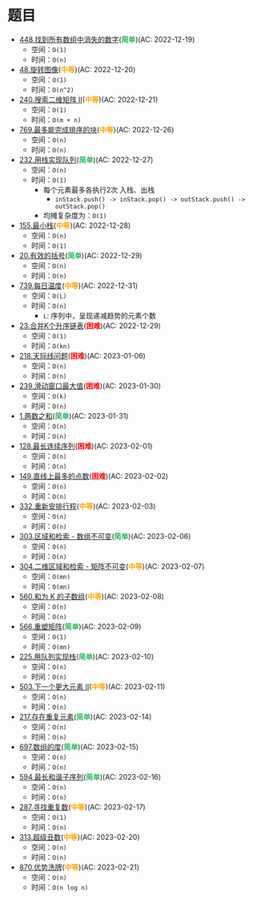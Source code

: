 # 题目

- [448.找到所有数组中消失的数字](/src/main/java/leetcode/data_structure/sub0448/README.md)(<b style="color: #2db55d">简单</b>)(AC: 2022-12-19)
  - 空间：`O(1)`
  - 时间：`O(n)`
- [48.旋转图像](/src/main/java/leetcode/data_structure/sub0048/README.md)(<b style="color: orange">中等</b>)(AC: 2022-12-20)
  - 空间：`O(1)`
  - 时间：`O(n^2)`
- [240.搜索二维矩阵 II](/src/main/java/leetcode/data_structure/sub0240/README.md)(<b style="color: orange">中等</b>)(AC: 2022-12-21)
  - 空间：`O(1)`
  - 时间：`O(m + n)`
- [769.最多能完成排序的块](/src/main/java/leetcode/data_structure/sub0769/README.md)(<b style="color: orange">中等</b>)(AC: 2022-12-26)
  - 空间：`O(n)`
  - 时间：`O(n)`
- [232.用栈实现队列](/src/main/java/leetcode/data_structure/sub0232/README.md)(<b style="color: #2db55d">简单</b>)(AC: 2022-12-27)
  - 空间：`O(n)`
  - 时间：`O(1)`
    - 每个元素最多各执行2次 入栈、出栈
      - `inStack.push() -> inStack.pop() -> outStack.push() -> outStack.pop()`
    - 均摊复杂度为：`O(1)`
- [155.最小栈](/src/main/java/leetcode/data_structure/sub0155/README.md)(<b style="color: orange">中等</b>)(AC: 2022-12-28)
  - 空间：`O(n)`
  - 时间：`O(1)`
- [20.有效的括号](/src/main/java/leetcode/data_structure/sub0020/README.md)(<b style="color: #2db55d">简单</b>)(AC: 2022-12-29)
  - 空间：`O(n)`
  - 时间：`O(n)`
- [739.每日温度](/src/main/java/leetcode/data_structure/sub0739/README.md)(<b style="color: orange">中等</b>)(AC: 2022-12-31)
  - 空间：`O(L)`
  - 时间：`O(n)`
    - `L`: 序列中，呈现递减趋势的元素个数
- [23.合并K个升序链表](/src/main/java/leetcode/data_structure/sub0023/README.md)(<b style="color: red">困难</b>)(AC: 2022-12-29)
  - 空间：`O(1)`
  - 时间：`O(kn)`
- [218.天际线问题](/src/main/java/leetcode/data_structure/sub0218/README.md)(<b style="color: red">困难</b>)(AC: 2023-01-06)
  - 空间：`O(n)`
  - 时间：`O(n)`
- [239.滑动窗口最大值](/src/main/java/leetcode/data_structure/sub0239/README.md)(<b style="color: red">困难</b>)(AC: 2023-01-30)
  - 空间：`O(k)`
  - 时间：`O(n)`
- [1.两数之和](/src/main/java/leetcode/data_structure/sub0001/README.md)(<b style="color: #2db55d">简单</b>)(AC: 2023-01-31)
  - 空间：`O(n)`
  - 时间：`O(n)`
- [128.最长连续序列](/src/main/java/leetcode/data_structure/sub0128/README.md)(<b style="color: red">困难</b>)(AC: 2023-02-01)
  - 空间：`O(n)`
  - 时间：`O(n)`
- [149.直线上最多的点数](/src/main/java/leetcode/data_structure/sub0149/README.md)(<b style="color: red">困难</b>)(AC: 2023-02-02)
  - 空间：`O(n)`
  - 时间：`O(n)`
- [332.重新安排行程](/src/main/java/leetcode/data_structure/sub0332/README.md)(<b style="color: orange">中等</b>)(AC: 2023-02-03)
  - 空间：`O(n)`
  - 时间：`O(n)`
- [303.区域和检索 - 数组不可变](/src/main/java/leetcode/data_structure/sub0303/README.md)(<b style="color: #2db55d">简单</b>)(AC: 2023-02-06)
  - 空间：`O(n)`
  - 时间：`O(n)`
- [304.二维区域和检索 - 矩阵不可变](/src/main/java/leetcode/data_structure/sub0304/README.md)(<b style="color: orange">中等</b>)(AC: 2023-02-07)
  - 空间：`O(mn)`
  - 时间：`O(mn)`
- [560.和为 K 的子数组](/src/main/java/leetcode/data_structure/sub0560/README.md)(<b style="color: orange">中等</b>)(AC: 2023-02-08)
  - 空间：`O(n)`
  - 时间：`O(n)`
- [566.重塑矩阵](/src/main/java/leetcode/data_structure/sub0566/README.md)(<b style="color: #2db55d">简单</b>)(AC: 2023-02-09)
  - 空间：`O(1)`
  - 时间：`O(mn)`
- [225.用队列实现栈](/src/main/java/leetcode/data_structure/sub0225/README.md)(<b style="color: #2db55d">简单</b>)(AC: 2023-02-10)
  - 空间：`O(n)`
  - 时间：`O(n)`
- [503.下一个更大元素 II](/src/main/java/leetcode/data_structure/sub0503/README.md)(<b style="color: orange">中等</b>)(AC: 2023-02-11)
  - 空间：`O(n)`
  - 时间：`O(n)`
- [217.存在重复元素](/src/main/java/leetcode/data_structure/sub0217/README.md)(<b style="color: #2db55d">简单</b>)(AC: 2023-02-14)
  - 空间：`O(n)`
  - 时间：`O(n)`
- [697.数组的度](/src/main/java/leetcode/data_structure/sub0697/README.md)(<b style="color: #2db55d">简单</b>)(AC: 2023-02-15)
  - 空间：`O(n)`
  - 时间：`O(n)`
- [594.最长和谐子序列](/src/main/java/leetcode/data_structure/sub0594/README.md)(<b style="color: #2db55d">简单</b>)(AC: 2023-02-16)
  - 空间：`O(n)`
  - 时间：`O(n)`
- [287.寻找重复数](/src/main/java/leetcode/data_structure/sub0287/README.md)(<b style="color: orange">中等</b>)(AC: 2023-02-17)
  - 空间：`O(1)`
  - 时间：`O(n)`
- [313.超级丑数](/src/main/java/leetcode/data_structure/sub0313/README.md)(<b style="color: orange">中等</b>)(AC: 2023-02-20)
  - 空间：`O(n)`
  - 时间：`O(n)`
- [870.优势洗牌](/src/main/java/leetcode/data_structure/sub0870/README.md)(<b style="color: orange">中等</b>)(AC: 2023-02-21)
  - 空间：`O(n)`
  - 时间：`O(n log n)`
